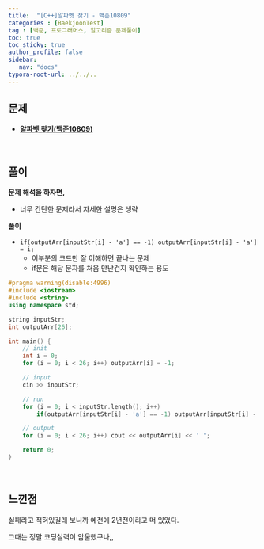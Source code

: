 ```yaml
---
title:  "[C++]알파벳 찾기 - 백준10809"
categories : [BaekjoonTest]
tag : [백준, 프로그래머스, 알고리즘 문제풀이]
toc: true
toc_sticky: true
author_profile: false
sidebar:
   nav: "docs"
typora-root-url: ../../..
---
```




## 문제

* **[알파벳 찾기(백준10809)](https://www.acmicpc.net/problem/10809)**

<br>

## 풀이

**문제 해석을 하자면,**

* 너무 간단한 문제라서 자세한 설명은 생략



**풀이**

* `if(outputArr[inputStr[i] - 'a'] == -1) outputArr[inputStr[i] - 'a'] = i;`
  * 이부분의 코드만 잘 이해하면 끝나는 문제
  * if문은 해당 문자를 처음 만난건지 확인하는 용도





```c++
#pragma warning(disable:4996)
#include <iostream>
#include <string>
using namespace std;

string inputStr;
int outputArr[26];

int main() {
	// init
	int i = 0;
	for (i = 0; i < 26; i++) outputArr[i] = -1;

	// input
	cin >> inputStr;

	// run
	for (i = 0; i < inputStr.length(); i++) 
		if(outputArr[inputStr[i] - 'a'] == -1) outputArr[inputStr[i] - 'a'] = i;

	// output
	for (i = 0; i < 26; i++) cout << outputArr[i] << ' ';

	return 0;
}
```

<br>

## 느낀점

실패라고 적혀있길래 보니까 예전에 2년전이라고 떠 있었다.

그때는 정말 코딩실력이 암울했구나,,
